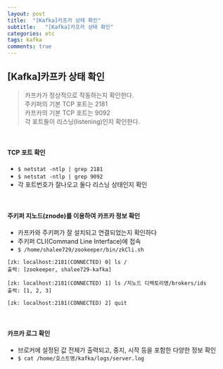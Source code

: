 ```yaml
---
layout: post
title:  "[Kafka]카프카 상태 확인"
subtitle:   "[Kafka]카프카 상태 확인"
categories: etc
tags: kafka
comments: true
---
```



## [Kafka]카프카 상태 확인

> 카프카가 정상적으로 작동하는지 확인한다.  
> 주키퍼의 기본 TCP 포트는 2181  
> 카프카의 기본 TCP 포트는 9092  
> 각 포트들이 리스닝(listening)인지 확인한다.

<br>

#### TCP 포트 확인

- ```$ netstat -ntlp | grep 2181```
- ```$ netstat -ntlp | grep 9092```
- 각 포트번호가 잘나오고 둘다 리스닝 상태인지 확인

<br>

#### 주키퍼 지노드(znode)를 이용하여 카프카 정보 확인
- 카프카와 주키퍼가 잘 설치되고 연결되었는지 확인하다
- 주키퍼 CLI(Command Line Interface)에 접속
- ```$ /home/shalee729/zookeeper/bin/zkCli.sh```

```
[zk: localhost:2181(CONNECTED) 0] ls /
출력: [zookeeper, shalee729-kafka]

[zk: localhost:2181(CONNECTED) 1] ls /지노드 디렉토리명/brokers/ids
출력: [1, 2, 3]

[zk: localhost:2181(CONNECTED) 2] quit
```

<br>

#### 카프카 로그 확인
- 브로커에 설정된 값 전체가 출력되고, 중지, 시작 등을 포함한 다양한 정보 확인
- ```$ cat /home/호스트명/kafka/logs/server.log```
